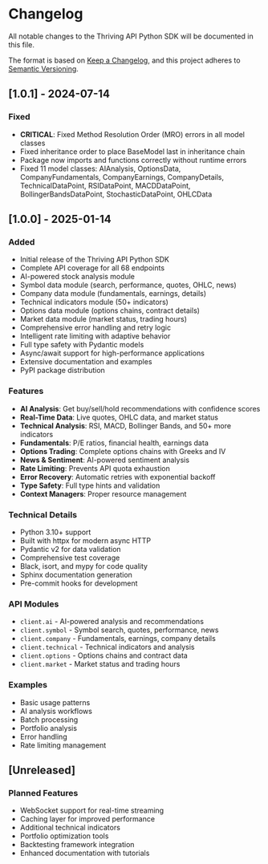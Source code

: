 # Changelog

All notable changes to the Thriving API Python SDK will be documented in this file.

The format is based on [Keep a Changelog](https://keepachangelog.com/en/1.0.0/),
and this project adheres to [Semantic Versioning](https://semver.org/spec/v2.0.0.html).

## [1.0.1] - 2024-07-14

### Fixed
- **CRITICAL**: Fixed Method Resolution Order (MRO) errors in all model classes
- Fixed inheritance order to place BaseModel last in inheritance chain
- Package now imports and functions correctly without runtime errors
- Fixed 11 model classes: AIAnalysis, OptionsData, CompanyFundamentals, CompanyEarnings, CompanyDetails, TechnicalDataPoint, RSIDataPoint, MACDDataPoint, BollingerBandsDataPoint, StochasticDataPoint, OHLCData

## [1.0.0] - 2025-01-14

### Added
- Initial release of the Thriving API Python SDK
- Complete API coverage for all 68 endpoints
- AI-powered stock analysis module
- Symbol data module (search, performance, quotes, OHLC, news)
- Company data module (fundamentals, earnings, details)
- Technical indicators module (50+ indicators)
- Options data module (options chains, contract details)
- Market data module (market status, trading hours)
- Comprehensive error handling and retry logic
- Intelligent rate limiting with adaptive behavior
- Full type safety with Pydantic models
- Async/await support for high-performance applications
- Extensive documentation and examples
- PyPI package distribution

### Features
- **AI Analysis**: Get buy/sell/hold recommendations with confidence scores
- **Real-Time Data**: Live quotes, OHLC data, and market status
- **Technical Analysis**: RSI, MACD, Bollinger Bands, and 50+ more indicators
- **Fundamentals**: P/E ratios, financial health, earnings data
- **Options Trading**: Complete options chains with Greeks and IV
- **News & Sentiment**: AI-powered sentiment analysis
- **Rate Limiting**: Prevents API quota exhaustion
- **Error Recovery**: Automatic retries with exponential backoff
- **Type Safety**: Full type hints and validation
- **Context Managers**: Proper resource management

### Technical Details
- Python 3.10+ support
- Built with httpx for modern async HTTP
- Pydantic v2 for data validation
- Comprehensive test coverage
- Black, isort, and mypy for code quality
- Sphinx documentation generation
- Pre-commit hooks for development

### API Modules
- `client.ai` - AI-powered analysis and recommendations
- `client.symbol` - Symbol search, quotes, performance, news
- `client.company` - Fundamentals, earnings, company details
- `client.technical` - Technical indicators and analysis
- `client.options` - Options chains and contract data
- `client.market` - Market status and trading hours

### Examples
- Basic usage patterns
- AI analysis workflows
- Batch processing
- Portfolio analysis
- Error handling
- Rate limiting management

## [Unreleased]

### Planned Features
- WebSocket support for real-time streaming
- Caching layer for improved performance
- Additional technical indicators
- Portfolio optimization tools
- Backtesting framework integration
- Enhanced documentation with tutorials
